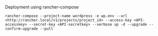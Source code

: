 Deployment using rancher-compose

```
rancher-compose --project-name wordpress -e wp.env --url <http://rancher.local/v1/projects/project_id> --access-key <API-accesskey> --secret-key <API-secretkey> --verbose up -d --upgrade --confirm-upgrade --pull
```

